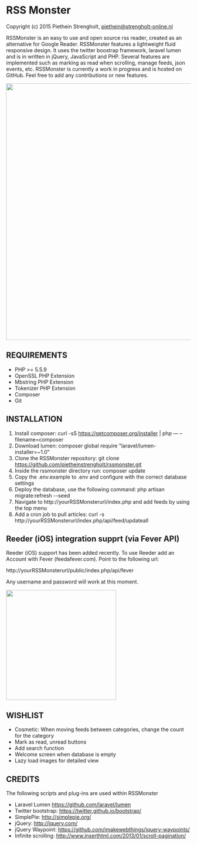 RSS Monster
=======

Copyright (c) 2015 Piethein Strengholt, piethein@strengholt-online.nl

RSSMonster is an easy to use and open source rss reader, created as an alternative for Google Reader.
RSSMonster features a lightweight fluid responsive design. It uses the twitter boostrap framework, laravel 
lumen and is in written in jQuery, JavaScript and PHP. Several features are implemented such as 
marking as read when scrolling, manage feeds, json events, etc.
RSSMonster is currently a work in progress and is hosted on GitHub. 
Feel free to add any contributions or new features.

<img src="http://www.strengholt-online.nl/wp-content/uploads/2015/rssmonster.png" width="700px">

REQUIREMENTS
------------

* PHP >= 5.5.9
* OpenSSL PHP Extension
* Mbstring PHP Extension
* Tokenizer PHP Extension
* Composer
* Git

INSTALLATION
------------

1. Install composer: curl -sS https://getcomposer.org/installer | php — –filename=composer
2. Download lumen: composer global require "laravel/lumen-installer=~1.0"
3. Clone the RSSMonster repository: git clone https://github.com/pietheinstrengholt/rssmonster.git
4. Inside the rssmonster directory run: composer update
5. Copy the .env.example to .env and configure with the correct database settings
6. Deploy the database, use the following command: php artisan migrate:refresh --seed
7. Navigate to http://yourRSSMonsterurl/index.php and add feeds by using the top menu
8. Add a cron job to pull articles: curl -s http://yourRSSMonsterurl/index.php/api/feed/updateall

Reeder (iOS) integration supprt (via Fever API)
----

Reeder (iOS) support has been added recently. To use Reeder add an Account with Fever (feedafever.com). Point to the following url:

http://yourRSSMonsterurl/public/index.php/api/fever

Any username and password will work at this moment.

<img src="http://phppaper.strengholt-online.nl/wp-content/uploads/fever.png" width="300px">


WISHLIST
----

* Cosmetic: When moving feeds between categories, change the count for the category
* Mark as read, unread buttons
* Add search function
* Welcome screen when database is empty
* Lazy load images for detailed view

CREDITS
-------

The following scripts and plug-ins are used within RSSMonster

* Laravel Lumen https://github.com/laravel/lumen
* Twitter bootstrap: https://twitter.github.io/bootstrap/
* SimplePie: http://simplepie.org/
* jQuery: http://jquery.com/
* jQuery Waypoint: https://github.com/imakewebthings/jquery-waypoints/
* Infinite scrolling: http://www.inserthtml.com/2013/01/scroll-pagination/
